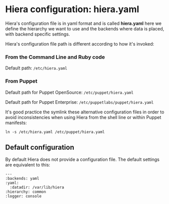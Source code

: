 # Hiera configuration: hiera.yaml

Hiera's configuration file is in yaml format and is called **hiera.yaml** here we define the hierarchy we want to use and the backends where data is placed, with backend specific settings.

Hiera's configuration file path is different according to how it's invoked:

### From the Command Line and Ruby code

Default path: ```/etc/hiera.yaml```

### From Puppet

Default path for Puppet OpenSource: ```/etc/puppet/hiera.yaml```

Default path for Puppet Enterprise: ```/etc/puppetlabs/puppet/hiera.yaml```

It's good practice the symlink these alternative configuration files in order to avoid inconsistencies when using Hiera from the shell line or within Puppet manifests:

    ln -s /etc/hiera.yaml /etc/puppet/hiera.yaml

## Default configuration
By default Hiera does not provide a configuration file. The default settings are equivalent to this:

    ---
    :backends: yaml
    :yaml:
      :datadir: /var/lib/hiera
    :hierarchy: common
    :logger: console
